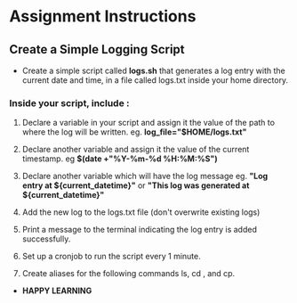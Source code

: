 # Assignment Instructions
## Create a Simple Logging Script

- Create a simple script called **logs.sh** that generates a log entry with the current date and time, in a file called logs.txt inside your home directory. 

### Inside your script, include :

1. Declare a variable in your script and assign it the value of the path to where the log will be written. eg. **log_file="$HOME/logs.txt"**

2. Declare another variable and assign it the value of the current timestamp. 
eg  **$(date +"%Y-%m-%d %H:%M:%S")** 

3. Declare another variable which will have the log message 
eg. **"Log entry at ${current_datetime}"** 
  or 
**"This log  was generated at ${current_datetime}"**

4. Add the new log to the logs.txt file (don't overwrite existing logs)

5. Print a message to the terminal indicating the log entry is added successfully.

6. Set up a cronjob to run the script every 1 minute.

7. Create aliases for the following commands ls, cd , and cp.


- **HAPPY LEARNING**